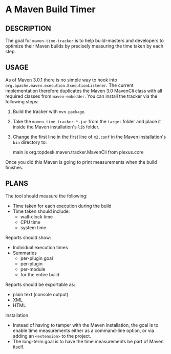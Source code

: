 A Maven Build Timer
===================

## DESCRIPTION

The goal for `maven-time-tracker` is to help build-masters and developers to optimize their Maven builds by precisely measuring the time taken by each step.

## USAGE

As of Maven 3.0.1 there is no simple way to hook into `org.apache.maven.execution.ExecutionListener`. The current implementation therefore duplicates the Maven 3.0 MavenCli class with all required classes from `maven-embedder`. You can install the tracker via the following steps:

1. Build the tracker with `mvn package`.
2. Take the `maven-time-tracker-*.jar` from the `target` folder and place it inside the Maven installation's `lib` folder.
3. Change the first line in the first line of `m2.conf` in the Maven installation's `bin` directory to:

    main is org.topdesk.maven.tracker.MavenCli from plexus.core

Once you did this Maven is going to print measurements when the build finishes.

## PLANS

The tool should measure the following:

* Time taken for each execution during the build
* Time taken should include:
  * wall-clock time
  * CPU time
  * system time

Reports should show:

* Individual execution times
* Summaries
  * per-plugin goal
  * per-plugin
  * per-module
  * for the entire build

Reports should be exportable as:

* plain text (console output)
* XML
* HTML

Installation

* Instead of having to tamper with the Maven installation, the goal is to enable time measurements either as a command-line option, or via adding an `<extension>` to the project.
* The long-term goal is to have the time measurements be part of Maven itself.
